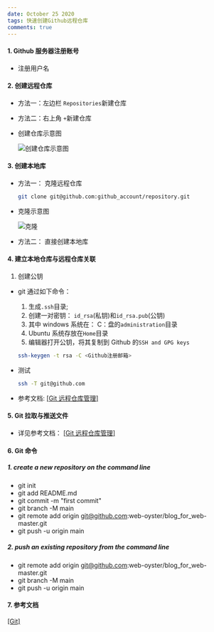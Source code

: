 ```yaml
---
date: October 25 2020
tags: 快速创建Github远程仓库
comments: true
---
```


#### 1. Github 服务器注册账号

- 注册用户名

#### 2. 创建远程仓库

- 方法一：左边栏 `Repositories`新建仓库

- 方法二：右上角 `+`新建仓库

- 创建仓库示意图

  ![创建仓库示意图](https://s1.ax1x.com/2020/10/25/BeuSED.png)

#### 3. 创建本地库

- 方法一： 克隆远程仓库

  ```bash
  git clone git@github.com:github_account/repository.git
  ```

- 克隆示意图

  ![克隆](https://s1.ax1x.com/2020/10/25/BenxHO.png)

- 方法二： 直接创建本地库

#### 4. 建立本地仓库与远程仓库关联

1.  创建公钥

- git 通过如下命令：

  1. 生成`.ssh`目录;
  2. 创建一对密钥： `id_rsa`(私钥)和`id_rsa.pub`(公钥)
  3. 其中 windows 系统在： C：盘的`administration`目录
  4. Ubuntu 系统存放在`Home`目录
  5. 编辑器打开公钥，将其复制到 Github 的`SSH and GPG keys`

  ```bash
  ssh-keygen -t rsa -C <Github注册邮箱>
  ```

- 测试

  ```bash
  ssh -T git@github.com
  ```

- 参考文档: [[Git 远程仓库管理]](https://yuanmin650304.github.io/2020/10/01/Git/Git%E8%BF%9C%E7%A8%8B%E4%BB%93%E5%BA%93%E7%AE%A1%E7%90%86/)

#### 5. Git 拉取与推送文件

- 详见参考文档： [[Git 远程仓库管理]](https://yuanmin650304.github.io/2020/10/01/Git/Git%E8%BF%9C%E7%A8%8B%E4%BB%93%E5%BA%93%E7%AE%A1%E7%90%86/)

#### 6. Git 命令

##### 1. create a new repository on the command line

- git init
- git add README.md
- git commit -m "first commit"
- git branch -M main
- git remote add origin git@github.com:web-oyster/blog_for_web-master.git
- git push -u origin main

##### 2. push an existing repository from the command line

- git remote add origin git@github.com:web-oyster/blog_for_web-master.git
- git branch -M main
- git push -u origin main

#### 7. 参考文档

[[Git]]()
